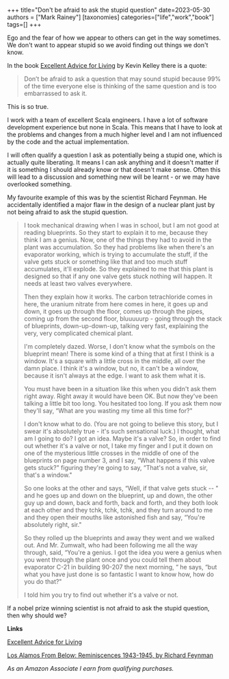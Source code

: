 +++
title="Don't be afraid to ask the stupid question"
date=2023-05-30
authors = ["Mark Rainey"]
[taxonomies]
categories=["life","work","book"]
tags=[]
+++

Ego and the fear of how we appear to others can get in the way sometimes. We don't want to appear stupid so we avoid finding out things we don't know.

<!-- more -->

In the book [Excellent Advice for Living](https://amzn.to/3WLHCgj) by Kevin Kelley there is a quote:

> Don’t be afraid to ask a question that may sound stupid because 99% of the time everyone else is thinking of the same question and is too embarrassed to ask it.

This is so true. 

I work with a team of excellent Scala engineers. I have a lot of software development experience but none in Scala. This means that I have to look at the problems and changes from a much higher level and I am not influenced by the code and the actual implementation.

I will often qualify a question I ask as potentially being a stupid one, which is actually quite liberating. It means I can ask anything and it doesn't matter if it is something I should already know or that doesn't make sense. Often this will lead to a discussion and something new will be learnt - or we may have overlooked something.

My favourite example of this was by the scientist Richard Feynman. He accidentally identified a major flaw in the design of a nuclear plant just by not being afraid to ask the stupid question.

> I took mechanical drawing when I was in school, but I am not good at reading blueprints. So they start to explain it to me, because they think I am a genius. Now, one of the things they had to avoid in the plant was accumulation. So they had problems like when there's an evaporator working, which is trying to accumulate the stuff, if the valve gets stuck or something like that and too much stuff accumulates, it'll explode. So they explained to me that this plant is designed so that if any one valve gets stuck nothing will happen. It needs at least two valves everywhere.
> 
> Then they explain how it works. The carbon tetrachloride comes in here, the uranium nitrate from here comes in here, it goes up and down, it goes up through the floor, comes up through the pipes, coming up from the second floor, bluuuuurp - going through the stack of blueprints, down-up-down-up, talking very fast, explaining the very, very complicated chemical plant.
> 
> I'm completely dazed. Worse, I don't know what the symbols on the blueprint mean! There is some kind of a thing that at first I think is a window. It's a square with a little cross in the middle, all over the damn place. I think it's a window, but no, it can't be a window, because it isn't always at the edge. I want to ask them what it is.
> 
> You must have been in a situation like this when you didn't ask them right away. Right away it would have been OK. But now they've been talking a little bit too long. You hesitated too long. If you ask them now they'll say, “What are you wasting my time all this time for?"
> 
> I don't know what to do. (You are not going to believe this story, but I swear it's absolutely true - it's such sensational luck.) I thought, what am I going to do? I got an idea. Maybe it's a valve? So, in order to find out whether it's a valve or not, I take my finger and I put it down on one of the mysterious little crosses in the middle of one of the blueprints on page number 3, and I say, “What happens if this valve gets stuck?" figuring they're going to say, “That's not a valve, sir, that's a window."
> 
> So one looks at the other and says, “Well, if that valve gets stuck -- " and he goes up and down on the blueprint, up and down, the other guy up and down, back and forth, back and forth, and they both look at each other and they tchk, tchk, tchk, and they turn around to me and they open their mouths like astonished fish and say, “You're absolutely right, sir."
> 
> So they rolled up the blueprints and away they went and we walked out. And Mr. Zumwalt, who had been following me all the way through, said, “You're a genius. I got the idea you were a genius when you went through the plant once and you could tell them about evaporator C-21 in building 90-207 the next morning, “ he says, “but what you have just done is so fantastic I want to know how, how do you do that?"
> 
> I told him you try to find out whether it's a valve or not.

If a nobel prize winning scientist is not afraid to ask the stupid question, then why should we?

__Links__

[Excellent Advice for Living](https://amzn.to/3WLHCgj) 

[Los Alamos From Below: Reminiscences 1943-1945, by Richard Feynman](http://calteches.library.caltech.edu/34/3/FeynmanLosAlamos.htm)

*As an Amazon Associate I earn from qualifying purchases.*
